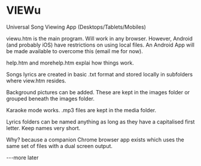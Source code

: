 # VIEWu
Universal Song Viewing App  (Desktops/Tablets/Mobiles)

viewu.htm is the main program. Will work in any browser. 
However, Android (and probably iOS) have restrictions on using local files.
An Android App will be made available to overcome this (email me for now). 

help.htm and morehelp.htm explai how things work.

Songs lyrics are created in basic .txt format and stored locally in subfolders where view.htm resides.

Background pictures can be added. These are kept in the images folder or grouped beneath the images folder.

Karaoke mode works. .mp3 files are kept in the media folder.

Lyrics folders can be named anything as long as they have a capitalised first letter. Keep names very short.

Why? because a companion Chrome browser app exists which uses the same set of files with a dual screen output.

---more later
